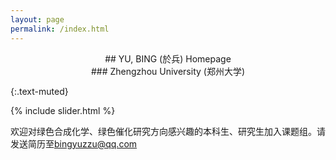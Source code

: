 ```yaml
---
layout: page
permalink: /index.html
---
```

<center>## YU, BING (於兵) Homepage</center>

<center>### Zhengzhou University (郑州大学)</center>

{:.text-muted}

{% include slider.html %}

欢迎对绿色合成化学、绿色催化研究方向感兴趣的本科生、研究生加入课题组。请发送简历至[bingyuzzu@qq.com](mailto:bingyuzzu@qq.com)
